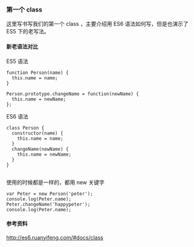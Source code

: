 ### 第一个 class

这里写书写我们的第一个 class ，主要介绍用 ES6 语法如何写，但是也演示了 ES5 下的老写法。

#### 新老语法对比

ES5 语法

```
function Person(name) {
  this.name = name;
}

Person.prototype.changeName = function(newName) {
  this.name = newName;
};

```
ES6 语法

```
class Person {
  constructor(name) {
    this.name = name;
  }
  changeName(newName) {
    this.name = newName;
  }
}


```
使用的时候都是一样的，都用 new 关键字

```
var Peter = new Person('peter');
console.log(Peter.name);
Peter.changeName('happypeter');
console.log(Peter.name);

```
#### 参考资料

http://es6.ruanyifeng.com/#docs/class
